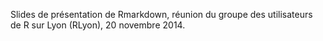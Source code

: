 Slides de présentation de Rmarkdown, réunion du groupe des utilisateurs de R sur Lyon (RLyon), 20 novembre 2014.
